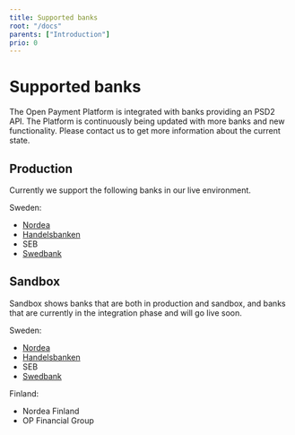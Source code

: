 ```yaml
---
title: Supported banks
root: "/docs"
parents: ["Introduction"]
prio: 0
---
```


# Supported banks

The Open Payment Platform is integrated with banks providing an PSD2 API. The Platform is continuously being updated with more banks and new functionality. Please contact us to get more information about the current state.</em>

## Production

Currently we support the following banks in our live environment.

Sweden:
- [Nordea](docs.ndeasess.md)
- [Handelsbanken](docs.handsess.md)
- SEB
- [Swedbank](docs.swedsess.md)

## Sandbox
Sandbox shows banks that are both in production and sandbox, and banks that are currently in the integration phase and will go live soon.

Sweden:

- [Nordea](docs.ndeasess.md)
- [Handelsbanken](docs.handsess.md)
- SEB
- [Swedbank](docs.swedsess.md)

Finland: 
- Nordea Finland
- OP Financial Group
